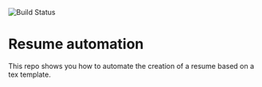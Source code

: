 ![Build Status](https://github.com/ShoofLLC/resume_automation/actions/workflows/build_pdfs.yml/badge.svg)
# Resume automation
This repo shows you how to automate the creation of a resume based on a tex template.
